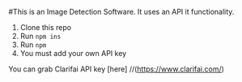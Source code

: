 #This is an Image Detection Software.
It uses an API it functionality.

1. Clone this repo
2. Run `npm ins`
3. Run `npm `
4. You must add your own API key 

You can grab Clarifai API key [here] 
//(https://www.clarifai.com/)
